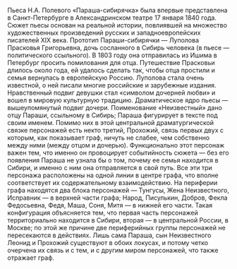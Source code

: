  Пьеса Н.А. Полевого «Параша-сибирячка» была впервые представлена в Санкт-Петербурге в Александринском театре 17 января 1840 года. Сюжет пьесы основан на реальной истории, повлиявшей на множество художественных произведений русских и западноевропейских писателей XIX века. Прототип Параши-сибирячки — Луполова Прасковья Григорьевна, дочь сосланного в Сибирь человека (в пьесе — политического ссыльного). В 1803 году она отправилась из Ишима в Петербург просить помилования для отца. Путешествие Прасковьи длилось около года, ей удалось сделать так, чтобы отца простили и семья вернулась в европейскую Россию. Луполова стала очень известной, о ней писали многие российские и зарубежные издания. Нравственный подвиг девушки стал «символом дочерней любви» и вошел в мировую культурную традицию. 
 Драматическое ядро пьесы — вышеупомянутый подвиг дочери. Поименование «Неизвестный» дано отцу Параши, ссыльному в Сибирь; Параша фигурирует в тексте под своим именем. Помимо них в этой центральной драматургической связке персонажей есть некто третий, Прохожий, связь первых двух с которым, как показывает граф, ничуть не слабее, чем собственно между ними (между отцом и дочерью). Функционально этот персонаж важен тем, что именно он провоцирует событийность сюжета — без его появления Параша не узнала бы о том, почему ее семья находится в Сибири, и именно с ним она отправляется в свой путь. Все эти три персонажа расположены на одной линии в центре графа, что вполне соответствует их содержательному взаимодействию. На периферии графа находятся два блока персонажей — Тунгусы, Жена Неизвестного, Исправник — в верхней части графа; Народ, Писулькин, Добров, Фекла Федосьевна, Федя, Маша, Соня, Митя — в нижней его части. Такая конфигурация объясняется тем, что первая часть персонажей территориально находится в Сибири, вторая — в центральной России, в Москве; по этой же причине две периферийных группы персонажей не пересекаются в действиях. Лишь сама Параша, сын Неизвестного Леонид и Прохожий существуют в обоих локусах, и потому четко очерчена их связь и с тем, и с другим миром персонажей, что также отражает граф.

